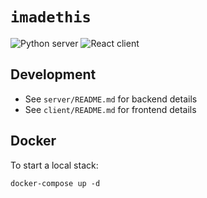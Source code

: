 # `imadethis`

![Python server](https://github.com/cahna/imadethis/workflows/Python%20server/badge.svg)
![React client](https://github.com/cahna/imadethis/workflows/React%20client/badge.svg)

## Development

- See `server/README.md` for backend details
- See `client/README.md` for frontend details

## Docker

To start a local stack:

```
docker-compose up -d
```
